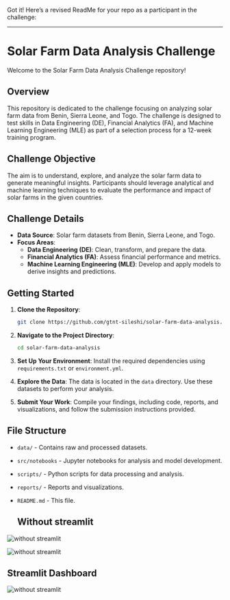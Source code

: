 Got it! Here’s a revised ReadMe for your repo as a participant in the challenge:

---

# Solar Farm Data Analysis Challenge

Welcome to the Solar Farm Data Analysis Challenge repository!

## Overview

This repository is dedicated to the challenge focusing on analyzing solar farm data from Benin, Sierra Leone, and Togo. The challenge is designed to test skills in Data Engineering (DE), Financial Analytics (FA), and Machine Learning Engineering (MLE) as part of a selection process for a 12-week training program.

## Challenge Objective

The aim is to understand, explore, and analyze the solar farm data to generate meaningful insights. Participants should leverage analytical and machine learning techniques to evaluate the performance and impact of solar farms in the given countries.

## Challenge Details

- **Data Source**: Solar farm datasets from Benin, Sierra Leone, and Togo.
- **Focus Areas**:
  - **Data Engineering (DE)**: Clean, transform, and prepare the data.
  - **Financial Analytics (FA)**: Assess financial performance and metrics.
  - **Machine Learning Engineering (MLE)**: Develop and apply models to derive insights and predictions.

## Getting Started

1. **Clone the Repository**:

   ```bash
   git clone https://github.com/gtnt-sileshi/solar-farm-data-analysis.git
   ```

2. **Navigate to the Project Directory**:

   ```bash
   cd solar-farm-data-analysis
   ```

3. **Set Up Your Environment**:
   Install the required dependencies using `requirements.txt` or `environment.yml`.

4. **Explore the Data**:
   The data is located in the `data` directory. Use these datasets to perform your analysis.

5. **Submit Your Work**:
   Compile your findings, including code, reports, and visualizations, and follow the submission instructions provided.

## File Structure

- `data/` - Contains raw and processed datasets.
- `src/notebooks` - Jupyter notebooks for analysis and model development.
- `scripts/` - Python scripts for data processing and analysis.
- `reports/` - Reports and visualizations.
- `README.md` - This file.

  ## Without streamlit
 ![without streamlit](https://github.com/gtnt-sileshi/solar-farm-data-analysis/blob/dashboard-dev/src/without-streamlit-image/Figure_1.png?raw=true
)

 ![without streamlit](https://github.com/gtnt-sileshi/solar-farm-data-analysis/blob/dashboard-dev/src/without-streamlit-image/Figure_2.png?raw=true
)

## Streamlit Dashboard
 ![without streamlit](https://github.com/gtnt-sileshi/solar-farm-data-analysis/blob/dashboard-dev/src/streamlit-image/streamlit-dashboard.png?raw=true)
